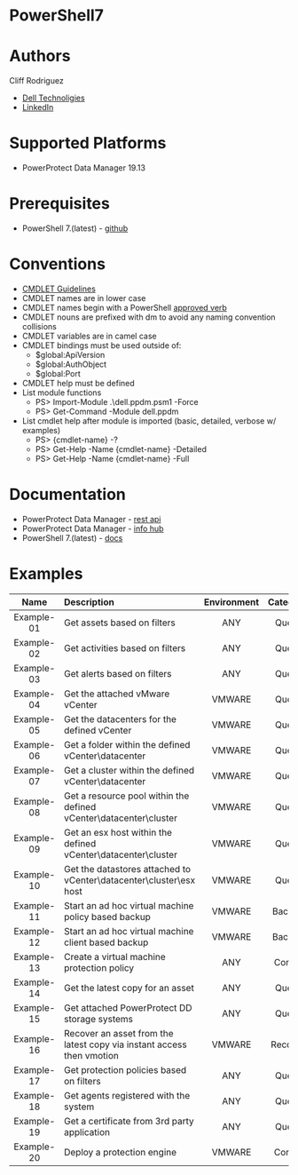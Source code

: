 # PowerShell7
# Authors
Cliff Rodriguez
  * [Dell Technoligies](https://www.dell.com/en-us)
  * [LinkedIn](https://www.linkedin.com/in/cliff-rodriguez-6673422b/)
# Supported Platforms
* PowerProtect Data Manager 19.13
# Prerequisites
* PowerShell 7.(latest) - [github](https://github.com/PowerShell/powershell/releases)
# Conventions
* [CMDLET Guidelines](https://learn.microsoft.com/en-us/powershell/scripting/developer/cmdlet/strongly-encouraged-development-guidelines?view=powershell-7.3)
* CMDLET names are in lower case
* CMDLET names begin with a PowerShell [approved verb](https://learn.microsoft.com/en-us/powershell/scripting/developer/cmdlet/approved-verbs-for-windows-powershell-commands?view=powershell-7.3)
* CMDLET nouns are prefixed with dm to avoid any naming convention collisions
* CMDLET variables are in camel case
* CMDLET bindings must be used outside of:
  * $global:ApiVersion
  * $global:AuthObject
  * $global:Port
* CMDLET help must be defined
* List module functions
  * PS> Import-Module .\dell.ppdm.psm1 -Force
  * PS> Get-Command -Module dell.ppdm
* List cmdlet help after module is imported (basic, detailed, verbose w/ examples)
  * PS> {cmdlet-name} -?
  * PS> Get-Help -Name {cmdlet-name} -Detailed
  * PS> Get-Help -Name {cmdlet-name} -Full
# Documentation
* PowerProtect Data Manager - [rest api](https://developer.dell.com/apis/4378/versions/19.13.0/docs/introduction.md)
* PowerProtect Data Manager - [info hub](https://www.dell.com/support/kbdoc/en-us/000196987/dell-powerprotect-data-manager-info-hub-product-documents-and-information?lang=en)
* PowerShell 7.(latest) - [docs](https://learn.microsoft.com/en-us/powershell)


# Examples
| Name        | Description                                                              | Environment | Category |
|:-----------:|:-------------------------------------------------------------------------|:-----------:|:--------:|
| Example-01  | Get assets based on filters                                              | ANY         | Query    |
| Example-02  | Get activities based on filters                                          | ANY         | Query    |
| Example-03  | Get alerts based on filters                                              | ANY         | Query    |
| Example-04  | Get the attached vMware vCenter                                          | VMWARE      | Query    |
| Example-05  | Get the datacenters for the defined vCenter                              | VMWARE      | Query    |
| Example-06  | Get a folder within the defined vCenter\datacenter                       | VMWARE      | Query    |
| Example-07  | Get a cluster within the defined vCenter\datacenter                      | VMWARE      | Query    |
| Example-08  | Get a resource pool within the defined vCenter\datacenter\cluster        | VMWARE      | Query    |
| Example-09  | Get an esx host within the defined vCenter\datacenter\cluster            | VMWARE      | Query    |
| Example-10  | Get the datastores attached to vCenter\datacenter\cluster\esx host       | VMWARE      | Query    |
| Example-11  | Start an ad hoc virtual machine policy based backup                      | VMWARE      | Backup   |
| Example-12  | Start an ad hoc virtual machine client based backup                      | VMWARE      | Backup   |
| Example-13  | Create a virtual machine protection policy                               | ANY         | Config   |
| Example-14  | Get the latest copy for an asset                                         | ANY         | Query    |
| Example-15  | Get attached PowerProtect DD storage systems                             | ANY         | Query    |
| Example-16  | Recover an asset from the latest copy via instant access then vmotion    | VMWARE      | Recover  |
| Example-17  | Get protection policies based on filters                                 | ANY         | Query    |
| Example-18  | Get agents registered with the system                                    | ANY         | Query    |
| Example-19  | Get a certificate from 3rd party application                             | ANY         | Query    |
| Example-20  | Deploy a protection engine                                               | VMWARE      | Config   |